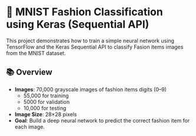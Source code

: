 # 🧠 MNIST Fashion Classification using Keras (Sequential API)

This project demonstrates how to train a simple neural network using TensorFlow and the Keras Sequential API to classify Fasion items images from the MNIST dataset.

## 📚 Overview
- **Images**: 70,000 grayscale images of fashion items digits (0–9)
  - 55,000 for training
  - 5000 for validation
  - 10,000 for testing
- **Image Size**: 28×28 pixels
- **Goal**: Build a deep neural network to predict the correct fashion item for each image.

